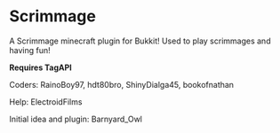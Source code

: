 Scrimmage
=====
A Scrimmage minecraft plugin for Bukkit! Used to play scrimmages and having fun!

__Requires TagAPI__

Coders: RainoBoy97, hdt80bro, ShinyDialga45, bookofnathan

Help: ElectroidFilms

Initial idea and plugin: Barnyard_Owl
